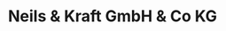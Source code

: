 ---
title: "Neils & Kraft GmbH & Co KG"
url: /giessen/neils-und-kraft-gmbh-und-co-kg/
shop: Autohaus
---
